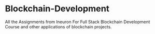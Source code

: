 # Blockchain-Development
All the Assignments from Ineuron For Full Stack Blockchain Development Course and other applications of blockchain projects.
